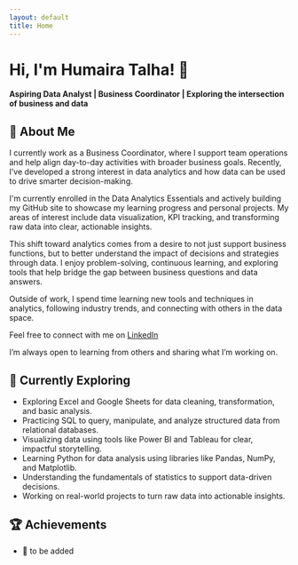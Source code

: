 ```yaml
---
layout: default
title: Home
---
```


# Hi, I'm Humaira Talha! 👋

**Aspiring Data Analyst | Business Coordinator | Exploring the intersection of business and data**

## 🚀 About Me

I currently work as a Business Coordinator, where I support team operations and help align day-to-day activities with broader business goals. Recently, I’ve developed a strong interest in data analytics and how data can be used to drive smarter decision-making.

I'm currently enrolled in the Data Analytics Essentials and actively building my GitHub site to showcase my learning progress and personal projects. My areas of interest include data visualization, KPI tracking, and transforming raw data into clear, actionable insights.

This shift toward analytics comes from a desire to not just support business functions, but to better understand the impact of decisions and strategies through data. I enjoy problem-solving, continuous learning, and exploring tools that help bridge the gap between business questions and data answers.

Outside of work, I spend time learning new tools and techniques in analytics, following industry trends, and connecting with others in the data space.

Feel free to connect with me on [LinkedIn](https://www.linkedin.com/in/humairatalha/)

I’m always open to learning from others and sharing what I’m working on.

## 🌱 Currently Exploring

- Exploring Excel and Google Sheets for data cleaning, transformation, and basic analysis.
- Practicing SQL to query, manipulate, and analyze structured data from relational databases.
- Visualizing data using tools like Power BI and Tableau for clear, impactful storytelling.
- Learning Python for data analysis using libraries like Pandas, NumPy, and Matplotlib.
- Understanding the fundamentals of statistics to support data-driven decisions.
- Working on real-world projects to turn raw data into actionable insights.

## 🏆 Achievements

- 🌟 to be added
